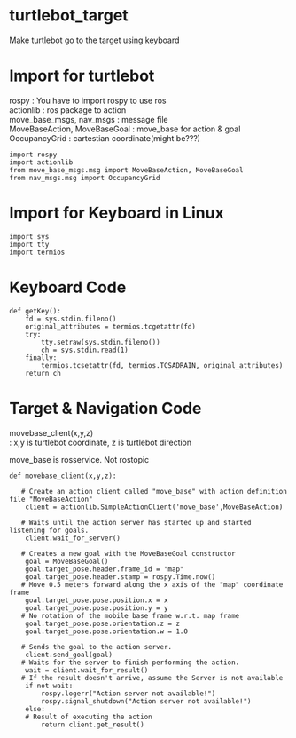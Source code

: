 # turtlebot_target
Make turtlebot go to the target using keyboard

# Import for turtlebot
 rospy : You have to import rospy to use ros<br>
 actionlib : ros package to action<br>
 move_base_msgs, nav_msgs : message file<br>
 MoveBaseAction, MoveBaseGoal : move_base for action & goal<br>
 OccupancyGrid : cartestian coordinate(might be???)<br>
 
    import rospy
    import actionlib
    from move_base_msgs.msg import MoveBaseAction, MoveBaseGoal
    from nav_msgs.msg import OccupancyGrid

# Import for Keyboard in Linux

    import sys
    import tty
    import termios
    
# Keyboard Code 

    def getKey():
        fd = sys.stdin.fileno()
        original_attributes = termios.tcgetattr(fd)
        try:
            tty.setraw(sys.stdin.fileno())
            ch = sys.stdin.read(1)
        finally:
            termios.tcsetattr(fd, termios.TCSADRAIN, original_attributes)
        return ch
        
# Target & Navigation Code
movebase_client(x,y,z)<br>
: x,y is turtlebot coordinate, z is turtlebot direction<br>

move_base is rosservice. Not rostopic
 
    def movebase_client(x,y,z):

       # Create an action client called "move_base" with action definition file "MoveBaseAction"
        client = actionlib.SimpleActionClient('move_base',MoveBaseAction)
 
       # Waits until the action server has started up and started listening for goals.
        client.wait_for_server()

       # Creates a new goal with the MoveBaseGoal constructor
        goal = MoveBaseGoal()
        goal.target_pose.header.frame_id = "map"
        goal.target_pose.header.stamp = rospy.Time.now()
       # Move 0.5 meters forward along the x axis of the "map" coordinate frame 
        goal.target_pose.pose.position.x = x
        goal.target_pose.pose.position.y = y
       # No rotation of the mobile base frame w.r.t. map frame
        goal.target_pose.pose.orientation.z = z
        goal.target_pose.pose.orientation.w = 1.0

       # Sends the goal to the action server.
        client.send_goal(goal)
       # Waits for the server to finish performing the action.
        wait = client.wait_for_result()
       # If the result doesn't arrive, assume the Server is not available
        if not wait:
            rospy.logerr("Action server not available!")
            rospy.signal_shutdown("Action server not available!")
        else:
        # Result of executing the action
            return client.get_result()   
